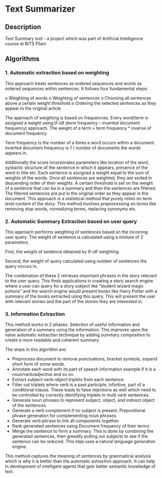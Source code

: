 # Text Summarizer

## Description
Text Summary tool - a project which was part of Artificial Intelligence course at BITS Pilani 

## Algorithms

### 1.	Automatic extraction based on weighting
This approach treats sentences as ordered sequences and words as ordered sequences within sentences. It follows four fundamental steps:

o	Weighting of words
o	Weighting of sentences
o	Choosing all sentences above a certain weight threshold
o	Ordering the selected sentences as they appear in the original article

The approach of weighting is based on frequencies. Every word/term is assigned a weight using tf-idf (term frequency – inverted document frequency) approach. The weight of a term = term frequency * inverse of document frequency

Term frequency is the number of a times a word occurs within a document. 
Inverted document frequency is 1 / number of documents the words appears in.

Additionally the score incorporates parameters like location of the word, syntactic structure of the sentence in which it appears, presence of the word in title etc.
Each sentence is assigned a weight equal to the sum of weights of the words.
Once all sentences are weighted, they are sorted in descending order of their weights. A certain threshold is set on the weight of a sentence that can be in a summary and then the sentences are filtered.
The filtered sentences are put in the original order as they appear in the document. This approach is a statistical method that purely relies on term level content of the story. This method involves preprocessing on terms like removing stop words, normalizing terms, replacing synonyms etc.


### 2.	Automatic Summary Extraction based on user query
This approach performs weighting of sentences based on the incoming user query. The weight of sentence is calculated using a mixture of 2 parameters. 

First, the weight of sentence obtained by tf-idf weighting. 

Second, the weight of query calculated using number of sentences the query occurs in. 

The combination of these 2 retrieves important phrases in the story relevant to the user query. This finds applications in creating a story search engine where a user can query for a story subject like “student wizard magic potions” and the search engine would present books like Harry Potter with a summary of the books extracted using this query. This will present the user with relevant stories and the part of the stories they are interested in.


### 3.	Information Extraction 
This method works in 2 phases. Selection of useful information and generation of a summary using the information. This improves upon the naïve automatic extraction technique by adding summary composition to create a more readable and coherent summary. 

The steps in this algorithm are:
-	Preprocess document to remove punctuations, bracket symbols, expand short form of some words.
-	Annotate each word with its part of speech information example if it is a noun/verb/adjective and so on.
-	Extract subject-verb-object triplets from each sentence.
-	Filter out triplets where verb is a past participle, infinitive, part of a conditional clause. These leads to false rejections as well which need to be controlled by correctly identifying triplets in multi verb sentences.
-	Generate noun phrases to represent subject, object, and indirect object of the sentences.
-	Generate a verb complement if no subject is present. Prepositional phrase generation for complementing noun phrases.
-	Generate verb phrase to link all components together.
-	Rank generated sentences using Document frequency of their terms.
-	Merge the sentence to form a summary. This is done by combining the generated sentences, then greedily pulling out subjects to see if the sentence can be reduced. This step uses a natural language generation engine.

This method captures the meaning of sentences by grammatical analysis which is why it is better than the automatic extraction approach. It can help in development of intelligent agents that gain better semantic knowledge of text.
